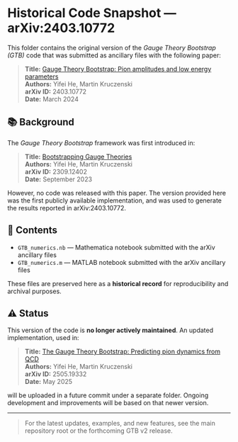 # Historical Code Snapshot — arXiv:2403.10772

This folder contains the original version of the *Gauge Theory Bootstrap (GTB)* code that was submitted as ancillary files with the following paper:

> **Title:** [Gauge Theory Bootstrap: Pion amplitudes and low energy parameters](https://arxiv.org/abs/2403.10772)  
> **Authors:** Yifei He, Martin Kruczenski  
> **arXiv ID:** 2403.10772  
> **Date:** March 2024

## 📚 Background

The *Gauge Theory Bootstrap* framework was first introduced in:

> **Title:** [Bootstrapping Gauge Theories](https://arxiv.org/abs/2309.12402)  
> **Authors:** Yifei He, Martin Kruczenski  
> **arXiv ID:** 2309.12402  
> **Date:** September 2023

However, no code was released with this paper. The version provided here was the first publicly available implementation, and was used to generate the results reported in arXiv:2403.10772.

## 📂 Contents

- `GTB_numerics.nb` — Mathematica notebook submitted with the arXiv ancillary files
- `GTB_numerics.m` — MATLAB notebook submitted with the arXiv ancillary files

These files are preserved here as a **historical record** for reproducibility and archival purposes.

## ⚠️ Status

This version of the code is **no longer actively maintained**. An updated implementation, used in:

> **Title:** [The Gauge Theory Bootstrap: Predicting pion dynamics from QCD](https://arxiv.org/abs/2505.19332)  
> **Authors:** Yifei He, Martin Kruczenski  
> **arXiv ID:** 2505.19332  
> **Date:** May 2025

will be uploaded in a future commit under a separate folder. Ongoing development and improvements will be based on that newer version.

---

> For the latest updates, examples, and new features, see the main repository root or the forthcoming GTB v2 release.

